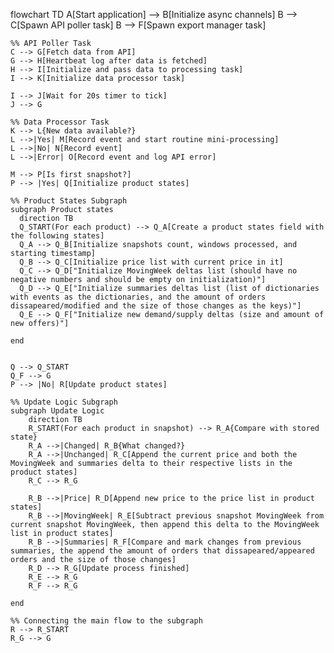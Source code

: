flowchart TD
    A[Start application] --> B[Initialize async channels]
    B --> C[Spawn API poller task]
    B --> F[Spawn export manager task]

    %% API Poller Task
    C --> G[Fetch data from API]
    G --> H[Heartbeat log after data is fetched]
    H --> I[Initialize and pass data to processing task]
    I --> K[Initialize data processor task]

    I --> J[Wait for 20s timer to tick]
    J --> G

    %% Data Processor Task
    K --> L{New data available?}
    L -->|Yes| M[Record event and start routine mini-processing]
    L -->|No| N[Record event]
    L -->|Error| O[Record event and log API error]

    M --> P[Is first snapshot?]
    P --> |Yes| Q[Initialize product states]

    %% Product States Subgraph
    subgraph Product states
      direction TB
      Q_START(For each product) --> Q_A[Create a product states field with the following states]
      Q_A --> Q_B[Initialize snapshots count, windows processed, and starting timestamp]
      Q_B --> Q_C[Initialize price list with current price in it]
      Q_C --> Q_D["Initialize MovingWeek deltas list (should have no negative numbers and should be empty on initialization)"]
      Q_D --> Q_E["Initialize summaries deltas list (list of dictionaries with events as the dictionaries, and the amount of orders dissapeared/modified and the size of those changes as the keys)"]
      Q_E --> Q_F["Initialize new demand/supply deltas (size and amount of new offers)"]

    end
    
    
    Q --> Q_START
    Q_F --> G
    P --> |No| R[Update product states]

    %% Update Logic Subgraph
    subgraph Update Logic
        direction TB
        R_START(For each product in snapshot) --> R_A{Compare with stored state}
        R_A -->|Changed| R_B{What changed?}
        R_A -->|Unchanged| R_C[Append the current price and both the MovingWeek and summaries delta to their respective lists in the product states]
        R_C --> R_G
    
        R_B -->|Price| R_D[Append new price to the price list in product states]
        R_B -->|MovingWeek| R_E[Subtract previous snapshot MovingWeek from current snapshot MovingWeek, then append this delta to the MovingWeek list in product states]
        R_B -->|Summaries| R_F[Compare and mark changes from previous summaries, the append the amount of orders that dissapeared/appeared orders and the size of those changes]
        R_D --> R_G[Update process finished]
        R_E --> R_G
        R_F --> R_G
        
    end
    
    %% Connecting the main flow to the subgraph
    R --> R_START
    R_G --> G
